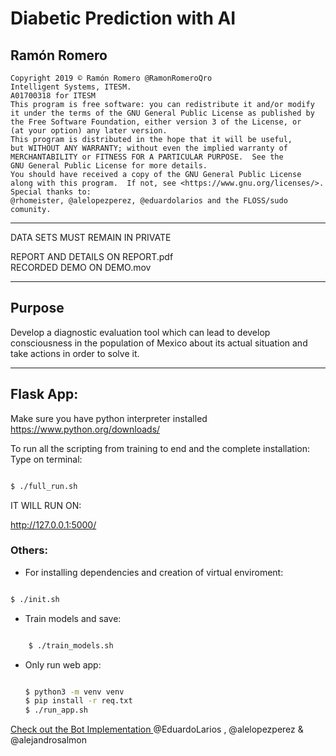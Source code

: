 # Diabetic Prediction with AI
## Ramón Romero

    Copyright 2019 © Ramón Romero @RamonRomeroQro
    Intelligent Systems, ITESM.
    A01700318 for ITESM
    This program is free software: you can redistribute it and/or modify
    it under the terms of the GNU General Public License as published by
    the Free Software Foundation, either version 3 of the License, or
    (at your option) any later version.
    This program is distributed in the hope that it will be useful,
    but WITHOUT ANY WARRANTY; without even the implied warranty of
    MERCHANTABILITY or FITNESS FOR A PARTICULAR PURPOSE.  See the
    GNU General Public License for more details.
    You should have received a copy of the GNU General Public License
    along with this program.  If not, see <https://www.gnu.org/licenses/>.
    Special thanks to: 
    @rhomeister, @alelopezperez, @eduardolarios and the FLOSS/sudo comunity.
    
-------

DATA SETS MUST REMAIN IN PRIVATE

REPORT AND DETAILS ON REPORT.pdf<br>
RECORDED DEMO ON  DEMO.mov

-----

## Purpose

Develop a diagnostic evaluation tool which can lead to develop consciousness
in the population of Mexico about its actual situation and take actions in order to solve it.


-----


## Flask App:

Make sure you have python interpreter installed 
https://www.python.org/downloads/

To run all the scripting from training to end and the complete installation:
Type on terminal:

``` bash

$ ./full_run.sh

```


IT WILL RUN ON:

 http://127.0.0.1:5000/ 


### Others:

+ For installing dependencies and creation of virtual enviroment:

``` bash

$ ./init.sh

```
+ Train models and save:

``` bash

    $ ./train_models.sh
```
+ Only run web app:
    ``` bash

    $ python3 -m venv venv
    $ pip install -r req.txt
    $ ./run_app.sh
    
    ```
    

<a href="https://github.com/EduardoLarios/MicrosoftHackABot"> Check out the Bot Implementation </a> @EduardoLarios , @alelopezperez & @alejandrosalmon


